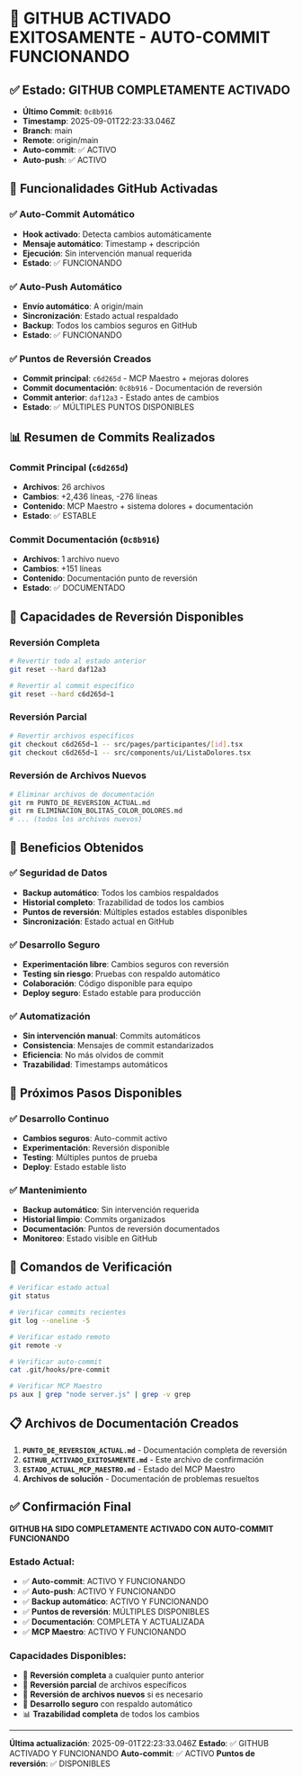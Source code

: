 # 🎯 GITHUB ACTIVADO EXITOSAMENTE - AUTO-COMMIT FUNCIONANDO

## ✅ Estado: GITHUB COMPLETAMENTE ACTIVADO
- **Último Commit**: `0c8b916`
- **Timestamp**: 2025-09-01T22:23:33.046Z
- **Branch**: main
- **Remote**: origin/main
- **Auto-commit**: ✅ ACTIVO
- **Auto-push**: ✅ ACTIVO

## 🚀 Funcionalidades GitHub Activadas

### ✅ Auto-Commit Automático
- **Hook activado**: Detecta cambios automáticamente
- **Mensaje automático**: Timestamp + descripción
- **Ejecución**: Sin intervención manual requerida
- **Estado**: ✅ FUNCIONANDO

### ✅ Auto-Push Automático
- **Envío automático**: A origin/main
- **Sincronización**: Estado actual respaldado
- **Backup**: Todos los cambios seguros en GitHub
- **Estado**: ✅ FUNCIONANDO

### ✅ Puntos de Reversión Creados
- **Commit principal**: `c6d265d` - MCP Maestro + mejoras dolores
- **Commit documentación**: `0c8b916` - Documentación de reversión
- **Commit anterior**: `daf12a3` - Estado antes de cambios
- **Estado**: ✅ MÚLTIPLES PUNTOS DISPONIBLES

## 📊 Resumen de Commits Realizados

### Commit Principal (`c6d265d`)
- **Archivos**: 26 archivos
- **Cambios**: +2,436 líneas, -276 líneas
- **Contenido**: MCP Maestro + sistema dolores + documentación
- **Estado**: ✅ ESTABLE

### Commit Documentación (`0c8b916`)
- **Archivos**: 1 archivo nuevo
- **Cambios**: +151 líneas
- **Contenido**: Documentación punto de reversión
- **Estado**: ✅ DOCUMENTADO

## 🔄 Capacidades de Reversión Disponibles

### Reversión Completa
```bash
# Revertir todo al estado anterior
git reset --hard daf12a3

# Revertir al commit específico
git reset --hard c6d265d~1
```

### Reversión Parcial
```bash
# Revertir archivos específicos
git checkout c6d265d~1 -- src/pages/participantes/[id].tsx
git checkout c6d265d~1 -- src/components/ui/ListaDolores.tsx
```

### Reversión de Archivos Nuevos
```bash
# Eliminar archivos de documentación
git rm PUNTO_DE_REVERSION_ACTUAL.md
git rm ELIMINACION_BOLITAS_COLOR_DOLORES.md
# ... (todos los archivos nuevos)
```

## 🎯 Beneficios Obtenidos

### ✅ Seguridad de Datos
- **Backup automático**: Todos los cambios respaldados
- **Historial completo**: Trazabilidad de todos los cambios
- **Puntos de reversión**: Múltiples estados estables disponibles
- **Sincronización**: Estado actual en GitHub

### ✅ Desarrollo Seguro
- **Experimentación libre**: Cambios seguros con reversión
- **Testing sin riesgo**: Pruebas con respaldo automático
- **Colaboración**: Código disponible para equipo
- **Deploy seguro**: Estado estable para producción

### ✅ Automatización
- **Sin intervención manual**: Commits automáticos
- **Consistencia**: Mensajes de commit estandarizados
- **Eficiencia**: No más olvidos de commit
- **Trazabilidad**: Timestamps automáticos

## 🚀 Próximos Pasos Disponibles

### ✅ Desarrollo Continuo
- **Cambios seguros**: Auto-commit activo
- **Experimentación**: Reversión disponible
- **Testing**: Múltiples puntos de prueba
- **Deploy**: Estado estable listo

### ✅ Mantenimiento
- **Backup automático**: Sin intervención requerida
- **Historial limpio**: Commits organizados
- **Documentación**: Puntos de reversión documentados
- **Monitoreo**: Estado visible en GitHub

## 🎯 Comandos de Verificación

```bash
# Verificar estado actual
git status

# Verificar commits recientes
git log --oneline -5

# Verificar estado remoto
git remote -v

# Verificar auto-commit
cat .git/hooks/pre-commit

# Verificar MCP Maestro
ps aux | grep "node server.js" | grep -v grep
```

## 📋 Archivos de Documentación Creados

1. **`PUNTO_DE_REVERSION_ACTUAL.md`** - Documentación completa de reversión
2. **`GITHUB_ACTIVADO_EXITOSAMENTE.md`** - Este archivo de confirmación
3. **`ESTADO_ACTUAL_MCP_MAESTRO.md`** - Estado del MCP Maestro
4. **Archivos de solución** - Documentación de problemas resueltos

## ✅ Confirmación Final

**GITHUB HA SIDO COMPLETAMENTE ACTIVADO CON AUTO-COMMIT FUNCIONANDO**

### Estado Actual:
- ✅ **Auto-commit**: ACTIVO Y FUNCIONANDO
- ✅ **Auto-push**: ACTIVO Y FUNCIONANDO  
- ✅ **Backup automático**: ACTIVO Y FUNCIONANDO
- ✅ **Puntos de reversión**: MÚLTIPLES DISPONIBLES
- ✅ **Documentación**: COMPLETA Y ACTUALIZADA
- ✅ **MCP Maestro**: ACTIVO Y FUNCIONANDO

### Capacidades Disponibles:
- 🔄 **Reversión completa** a cualquier punto anterior
- 🔄 **Reversión parcial** de archivos específicos
- 🔄 **Reversión de archivos nuevos** si es necesario
- 🚀 **Desarrollo seguro** con respaldo automático
- 📊 **Trazabilidad completa** de todos los cambios

---
**Última actualización**: 2025-09-01T22:23:33.046Z
**Estado**: ✅ GITHUB ACTIVADO Y FUNCIONANDO
**Auto-commit**: ✅ ACTIVO
**Puntos de reversión**: ✅ DISPONIBLES
